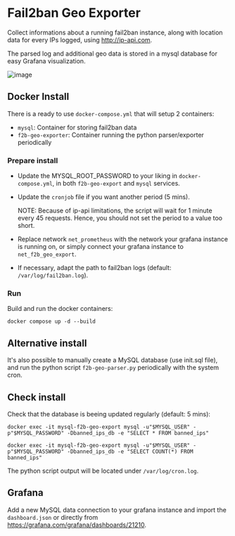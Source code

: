 # Fail2ban Geo Exporter

Collect informations about a running fail2ban instance, along with location data for every IPs logged, using http://ip-api.com.

The parsed log and additional geo data is stored in a mysql database for easy Grafana visualization.

![image](https://github.com/bastreynard/fail2ban-geo-exporter/assets/26840072/d1838c0c-e6fc-4fb4-a20a-c08be1d33f9e)

## Docker Install

There is a ready to use `docker-compose.yml` that will setup 2 containers:

- `mysql`: Container for storing fail2ban data
- `f2b-geo-exporter`: Container running the python parser/exporter periodically

### Prepare install

- Update the MYSQL_ROOT_PASSWORD to your liking in `docker-compose.yml`, in both `f2b-geo-export` and `mysql` services.

- Update the `cronjob` file if you want another period (5 mins).

    NOTE: Because of ip-api limitations, the script will wait for 1 minute every 45 requests. Hence, you should not set the period to a value too short.

- Replace network `net_prometheus` with the network your grafana instance is running on, or simply connect your grafana instance to `net_f2b_geo_export`.

- If necessary, adapt the path to fail2ban logs (default: `/var/log/fail2ban.log`).

### Run

Build and run the docker containers:

`docker compose up -d --build`

## Alternative install

It's also possible to manually create a MySQL database (use init.sql file), and run the python script `f2b-geo-parser.py` periodically with the system cron.

## Check install

Check that the database is beeing updated regularly (default: 5 mins):

`docker exec -it mysql-f2b-geo-export mysql -u"$MYSQL_USER" -p"$MYSQL_PASSWORD" -Dbanned_ips_db -e "SELECT * FROM banned_ips"`

`docker exec -it mysql-f2b-geo-export mysql -u"$MYSQL_USER" -p"$MYSQL_PASSWORD" -Dbanned_ips_db -e "SELECT COUNT(*) FROM banned_ips"`

The python script output will be located under `/var/log/cron.log`.

## Grafana

Add a new MySQL data connection to your grafana instance and import the `dashboard.json` or directly from https://grafana.com/grafana/dashboards/21210.

